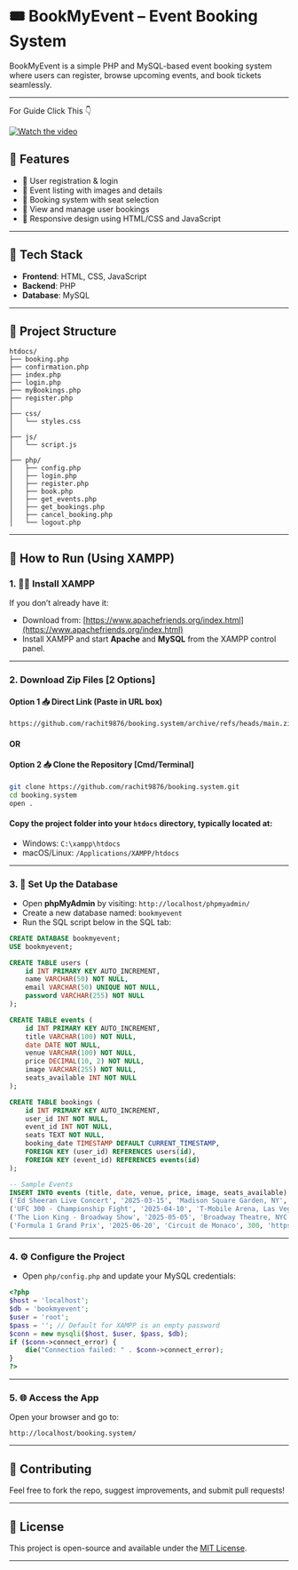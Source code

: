 # 🎟️ BookMyEvent – Event Booking System

BookMyEvent is a simple PHP and MySQL-based event booking system where users can register, browse upcoming events, and book tickets seamlessly.

---
For Guide Click This 👇

[![Watch the video](https://img.youtube.com/vi/Ucmay1b0Jmg/0.jpg)](https://www.youtube.com/watch?v=Ucmay1b0Jmg)

## 🚀 Features

- 🔐 User registration & login  
- 📅 Event listing with images and details  
- 🎫 Booking system with seat selection  
- 🧾 View and manage user bookings  
- 📱 Responsive design using HTML/CSS and JavaScript  

---

## 🧰 Tech Stack

- **Frontend**: HTML, CSS, JavaScript  
- **Backend**: PHP  
- **Database**: MySQL  

---

## 📂 Project Structure

```
htdocs/
├── booking.php
├── confirmation.php
├── index.php
├── login.php
├── myBookings.php
├── register.php
│
├── css/
│   └── styles.css
│
├── js/
│   └── script.js
│
├── php/
│   ├── config.php
│   ├── login.php
│   ├── register.php
│   ├── book.php
│   ├── get_events.php
│   ├── get_bookings.php
│   ├── cancel_booking.php
│   └── logout.php
```

---

## 💾 How to Run (Using XAMPP)

### 1. 🧑‍💻 Install XAMPP

If you don’t already have it:

- Download from: [https://www.apachefriends.org/index.html](https://www.apachefriends.org/index.html)
- Install XAMPP and start **Apache** and **MySQL** from the XAMPP control panel.

---

### 2. Download Zip Files [2 Options]
#### Option 1 📥 Direct Link (Paste in URL box)
```bash
https://github.com/rachit9876/booking.system/archive/refs/heads/main.zip
```
#### OR
#### Option 2 📥 Clone the Repository [Cmd/Terminal]

```bash
git clone https://github.com/rachit9876/booking.system.git
cd booking.system
open .
```

#### Copy the project folder into your `htdocs` directory, typically located at:

- Windows: `C:\xampp\htdocs`
- macOS/Linux: `/Applications/XAMPP/htdocs`

---

### 3. 🧱 Set Up the Database

- Open **phpMyAdmin** by visiting: `http://localhost/phpmyadmin/`
- Create a new database named: `bookmyevent`
- Run the SQL script below in the SQL tab:

```sql
CREATE DATABASE bookmyevent;
USE bookmyevent;

CREATE TABLE users (
    id INT PRIMARY KEY AUTO_INCREMENT,
    name VARCHAR(50) NOT NULL,
    email VARCHAR(50) UNIQUE NOT NULL,
    password VARCHAR(255) NOT NULL
);

CREATE TABLE events (
    id INT PRIMARY KEY AUTO_INCREMENT,
    title VARCHAR(100) NOT NULL,
    date DATE NOT NULL,
    venue VARCHAR(100) NOT NULL,
    price DECIMAL(10, 2) NOT NULL,
    image VARCHAR(255) NOT NULL,
    seats_available INT NOT NULL
);

CREATE TABLE bookings (
    id INT PRIMARY KEY AUTO_INCREMENT,
    user_id INT NOT NULL,
    event_id INT NOT NULL,
    seats TEXT NOT NULL,
    booking_date TIMESTAMP DEFAULT CURRENT_TIMESTAMP,
    FOREIGN KEY (user_id) REFERENCES users(id),
    FOREIGN KEY (event_id) REFERENCES events(id)
);

-- Sample Events
INSERT INTO events (title, date, venue, price, image, seats_available) VALUES
('Ed Sheeran Live Concert', '2025-03-15', 'Madison Square Garden, NY', 120, 'https://i.postimg.cc/NGVqXswf/97b67038-f926-4676-be88-ebf94cb5c7d5-1802151-TABLET-LANDSCAPE-LARGE-16-9.webp', 100),
('UFC 300 - Championship Fight', '2025-04-10', 'T-Mobile Arena, Las Vegas', 250, 'https://i.postimg.cc/c4bbjXJx/OIP.jpg', 50),
('The Lion King - Broadway Show', '2025-05-05', 'Broadway Theatre, NYC', 80, 'https://i.postimg.cc/sxS4N9HX/image.jpg', 200),
('Formula 1 Grand Prix', '2025-06-20', 'Circuit de Monaco', 300, 'https://i.postimg.cc/XJ55jNf1/OIP.jpg', 500);
```

---

### 4. ⚙️ Configure the Project

- Open `php/config.php` and update your MySQL credentials:

```php
<?php
$host = 'localhost';
$db = 'bookmyevent';
$user = 'root';
$pass = ''; // Default for XAMPP is an empty password
$conn = new mysqli($host, $user, $pass, $db);
if ($conn->connect_error) {
    die("Connection failed: " . $conn->connect_error);
}
?>
```

---

### 5. 🌐 Access the App

Open your browser and go to:

```
http://localhost/booking.system/
```

---

## 🙌 Contributing

Feel free to fork the repo, suggest improvements, and submit pull requests!

---

## 📜 License

This project is open-source and available under the [MIT License](LICENSE).

---
